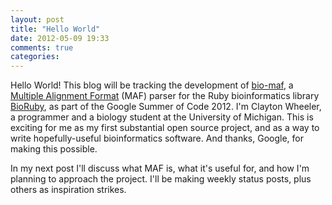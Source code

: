```yaml
---
layout: post
title: "Hello World"
date: 2012-05-09 19:33
comments: true
categories: 
---
```

Hello World! This blog will be tracking the development of [bio-maf](https://github.com/csw/bioruby-maf), a [Multiple Alignment Format](https://cgwb.nci.nih.gov/FAQ/FAQformat.html#format5) (MAF) parser for the Ruby bioinformatics library [BioRuby](http://bioruby.open-bio.org/), as part of the Google Summer of Code 2012. I'm Clayton Wheeler, a programmer and a biology student at the University of Michigan. This is exciting for me as my first substantial open source project, and as a way to write hopefully-useful bioinformatics software. And thanks, Google, for making this possible.

In my next post I'll discuss what MAF is, what it's useful for, and how I'm planning to approach the project. I'll be making weekly status posts, plus others as inspiration strikes.
